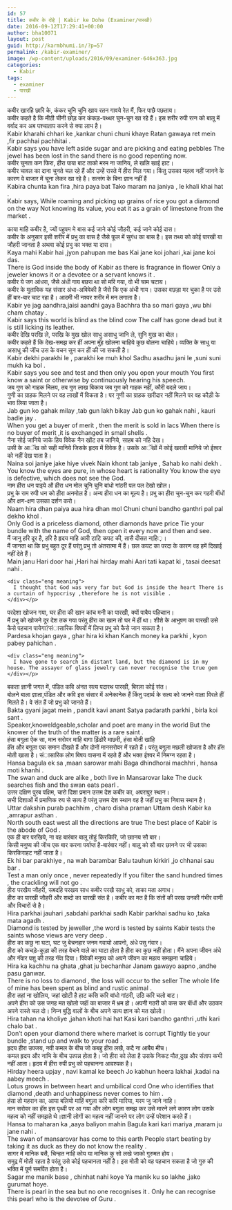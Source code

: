 ```yaml
---
id: 57
title: कबीर के दोहे | Kabir ke Dohe (Examiner/पारखी)
date: 2016-09-12T17:29:41+00:00
author: bha10071
layout: post
guid: http://karmbhumi.in/?p=57
permalink: /kabir-examiner/
image: /wp-content/uploads/2016/09/examiner-646x363.jpg
categories:
  - Kabir
tags:
  - examiner
  - पारखी
---
```

<div class="doha notranslate">
  <div class="hindi original">
    कबीर खारहि छारि के, कंकर चुनि चुनि खाय रतन गावये रेत मैं, फिर पाछै पछताय।
  </div>
  
  <div class="hindi">
    कबीर कहते है कि मीठी चीनी छोड़ कर कंकड़-पथ्थर चुन-चुन खा रहे हैं। इस शरीर रुपी रत्न को बालू में वर्वाद कर अब पश्चाताप करने से क्या लाभ है।
  </div>
  
  <div class="eng original">
    Kabir kharahi chhari ke ,kankar chuni chuni khaye Ratan gawaya ret mein ,fir pachhai pachhitai .
  </div>
  
  <div class="eng meaning">
    Kabir says you have left aside sugar and are picking and eating pebbles The jewel has been lost in the sand there is no good repenting now.
  </div>
</div>

<div class="doha notranslate">
  <div class="hindi original">
    कबीर चुनता कन फिरा, हीरा पाया बाट ताको मरम ना जानिय, ले खलि खाई हाट।
  </div>
  
  <div class="hindi">
    कबीर चावल का दाना चुनते चल रहे हैं और उन्हें रास्ते में हीरा मिल गया। किंतु उसका महत्व नहीं जानने के कारण वे बाजार में चूना लेकर खा रहे है। सत्संग के बिना ज्ञान नहीं हैं
  </div>
  
  <div class="eng original">
    Kabira chunta kan fira ,hira paya bat Tako maram na janiya , le khali khai hat .
  </div>
  
  <div class="eng meaning">
    Kabir says, While roaming and picking up grains of rice you got a diamond on the way Not knowing its value, you eat it as a grain of limestone from the market .</p>
  </div>
</div>

<div class="doha notranslate">
  <div class="hindi original">
    काया माहि कबीर है, ज्यों पहुपम मे बास कई जाने कोई जौहरी, कई जाने कोई दास।
  </div>
  
  <div class="hindi">
    कबीर के अनुसार इसी शरीर में प्रभु का वास है जैसे फूल में सुगंध का बास है। इस तथ्य को कोई पारखी या जौहरी जानता है अथवा कोई प्रभु का भक्त या दास।
  </div>
  
  <div class="eng original">
    Kaya mahi Kabir hai ,jyon pahupan me bas Kai jane koi johari ,kai jane koi das.
  </div>
  
  <div class="eng meaning">
    There is God inside the body of Kabir as there is fragrance in flower Only a jeweler knows it or a devotee or a servant knows it .
  </div>
</div>

<div class="doha notranslate">
  <div class="hindi original">
    कबीर ये जग आंधरा, जैसे अंधी गाय बछरा था सो मरि गया, वो भी चाम चटाय।
  </div>
  
  <div class="hindi">
    कबीर के मुताविक यह संसार अंधा-अविवेकी है जैसे कि एक अंधी गाय। उसका वछड़ा मर चुका है पर उसे हीं बार-बार चाट रहा है। आदमी भी नश्वर शरीर में मन लगाता है।
  </div>
  
  <div class="eng original">
    Kabir ye jag aandhra,jaisi aandhi gaya Bachhra tha so mari gaya ,wu bhi cham chatay .
  </div>
  
  <div class="eng meaning">
    Kabir says this world is blind as the blind cow The calf has gone dead but it is still licking its leather.
  </div>
</div>

<div class="doha notranslate">
  <div class="hindi original">
    कबीर देखि परखि ले, परखि के मुख खोल साधु असाधु जानि ले, सुनि मुख का बोल।
  </div>
  
  <div class="hindi">
    कबीर कहते हैं कि देख-समझ कर हीं अपना मुॅंह खोलना चाहिये कुछ बोलना चाहिये। व्यक्ति के साधु या असाधु की जाॅंच उस के वचन सुन कर हीं की जा सकती है।
  </div>
  
  <div class="eng original">
    Kabir dekhi parakhi le , parakhi ke muh khol Sadhu asadhu jani le ,suni suni mukh ka bol .
  </div>
  
  <div class="eng meaning">
    Kabir says you see and test and then only you open your mouth You first know a saint or otherwise by continuously hearing his speech.
  </div>
</div>

<div class="doha notranslate">
  <div class="hindi original">
    जब गुण को गाहक मिलय, तब गुण लाख बिकाय जब गुण को गाहक नहीं, कौरी बदले जाय।
  </div>
  
  <div class="hindi">
    गुणी का ग्राहक मिलने पर वह लाखों में विकता है। पर गुणी का ग्राहक खरीदार नहीं मिलने पर वह कौड़ी के भाव लिया जाता है।
  </div>
  
  <div class="eng original">
    Jab gun ko gahak milay ,tab gun lakh bikay Jab gun ko gahak nahi , kauri badle jay .
  </div>
  
  <div class="eng meaning">
    When you get a buyer of merit , then the merit is sold in lacs When there is no buyer of merit ,it is exchanged in small shells .
  </div>
</div>

<div class="doha notranslate">
  <div class="hindi original">
    नैना सोई जानिये जाके हिय विवेक नैन खोंट तब जानिये, साहब को नहि देख।
  </div>
  
  <div class="hindi">
    उसी के आॅंख को सही मानिये जिसके हृदय में विवेक है। उसके आॅंखों में कोई खरावी मानिये जो ईश्वर को नहीं देख पाता है।
  </div>
  
  <div class="eng original">
    Naina soi janiye jake hiye vivek Nain khont tab janiye , Sahab ko nahi dekh .
  </div>
  
  <div class="eng meaning">
    You know the eyes are pure, in whose heart is rationality You know the eye is defective, which does not see the God.
  </div>
</div>

<div class="doha notranslate">
  <div class="hindi original">
    नाम हीरा धन पाइये औ हीरा धन मोल चुनि चुनि बांधो गांठरी पल पल देखो खोल।
  </div>
  
  <div class="hindi">
    प्रभु के राम रुपी धन को हीरा अनमोल है। अन्य हीरा धन का मूल्य है। प्रभु का हीरा चुन-चुन कर गठरी बाॅंधों और क्षण-क्षण उसका दर्शन करो।
  </div>
  
  <div class="eng original">
    Naam hira dhan paiya aua hira dhan mol Chuni chuni bandho ganthri pal pal dekho khol .
  </div>
  
  <div class="eng meaning">
    Only God is a priceless diamond, other diamonds have price Tie your bundle with the name of God, then open it every now and then and see.
  </div>
</div>

<div class="doha notranslate">
  <div class="hindi original">
    मैं जानु हरि दूर है, हरि है हृदय माहि आरी टाटि कपट की, तासै दीसत नाहि़़़।
  </div>
  
  <div class="hindi">
    मैं जानता था कि प्रभु बहुत दूर हैं परंतु प्रभु तो अंतरात्मा में हैं। छल कपट का परदा के कारण वह हमें दिखाई नहीं देते हैं।
  </div>
  
  <div class="eng original">
    Main janu Hari door hai ,Hari hai hirday mahi Aari tati kapat ki , tasai deesat nahi .</p> 
    
    <div class="eng meaning">
      I thought that God was very far but God is inside the heart There is a curtain of hypocrisy ,therefore he is not visible .
    </div></p>
  </div>
</div>

<div class="doha notranslate">
  <div class="hindi original">
    परदेशा खोजन गया, घर हीरा की खान कांच मनी का पारखी, क्यों पाबैय पहिचाान।
  </div>
  
  <div class="hindi">
    मैं प्रभु को खोजने दूर देश तक गया परंतु हीरा का खान तो घर में हीं था। शीशे के आभुषण का पारखी उसे कैसे पहचान पायेगा?संासारिक विषयों में लिप्त प्रभु को कैसे जान सकता है।
  </div>
  
  <div class="eng original">
    Pardesa khojan gaya , ghar hira ki khan Kanch money ka parkhi , kyon pabey pahichan .</p> 
    
    <div class="eng meaning">
      I have gone to search in distant land, but the diamond is in my house. The assayer of glass jewelry can never recognise the true gem
    </div></p>
  </div>
</div>

<div class="doha notranslate">
  <div class="hindi original">
    बकता ज्ञानी जगत में, पंडित कवि अंनत सत्य पदारथ पारखी, बिरला कोई संत।
  </div>
  
  <div class="hindi">
    बोलने बाला ज्ञाता,पंडित और कवि इस संसार में अनेकानेक हैं किंतु पदार्थ के सत्य को जानने वाला विरले हीं मिलते है। वे संत हैं जो प्रभु को जानते हैं।
  </div>
  
  <div class="eng original">
    Bakta gyani jagat mein , pandit kavi anant Satya padarath parkhi , birla koi sant .
  </div>
  
  <div class="eng meaning">
    Speaker,knoweldgeable,scholar and poet are many in the world But the knower of the truth of the matter is a rare saint .
  </div>
</div>

<div class="doha notranslate">
  <div class="hindi original">
    हंसा बगुला ऐक सा, मान सरोवर माहि बागा ढ़िंढोरै माछरी, हंसा मोती खांहि
  </div>
  
  <div class="hindi">
    हॅंस और बगुला एक समान दीखते हैं और दोनों मानसरोवर में रहते हैं। परंतु बगुला मछली खोजता है और हॅंस मोती खाता है। संासारिक लोग बिषय वासना में रहते हैं और भक्त ईश्वर में निमग्न रहता है।
  </div>
  
  <div class="eng original">
    Hansa bagula ek sa ,maan sarowar mahi Baga dhindhorai machhri , hansa moti khanhi .
  </div>
  
  <div class="eng meaning">
    The swan and duck are alike , both live in Mansarovar lake The duck searches fish and the swan eats pearl .
  </div>
</div>

<div class="doha notranslate">
  <div class="hindi original">
    उत्तर दक्षिण पुरब पक्षिम, चारो दिशा प्रमान उत्तम देश कबीर का, अपरापुर स्थान।
  </div>
  
  <div class="hindi">
    सभी दिशाओं में प्रमाणिक रुप से सत्य है परंतु उत्तम देश स्थान वह है जहाॅं प्रभु का निवास स्थान है।
  </div>
  
  <div class="eng original">
    Uttar dakshin purab pachhim , charo disha praman Uttam desh Kabir ka ,amrapur asthan .
  </div>
  
  <div class="eng meaning">
    North south east west all the directions are true The best place of Kabir is the abode of God .
  </div>
</div>

<div class="doha notranslate">
  <div class="hindi original">
    एक ही बार परखिये, ना वह बारंबार बालू तोहुं किरकिरि, जो छाानय सौ बार।
  </div>
  
  <div class="hindi">
    किसी मनुष्य की जाॅच एक बार करना पर्याप्त है-बारंबार नहीं। बालु को सौ बार छानने पर भी उसका किरकिराहट नहीं जाता है।
  </div>
  
  <div class="eng original">
    Ek hi bar parakhiye , na wah barambar Balu tauhun kirkiri ,jo chhanai sau bar .
  </div>
  
  <div class="eng meaning">
    Test a man only once , never repeatedly If you filter the sand hundred times , the crackling will not go .
  </div>
</div>

<div class="doha notranslate">
  <div class="hindi original">
    हीरा परखैय जौहरी, सबदहि परखय साध कबीर परखै साधु को, ताका मता अगाध।
  </div>
  
  <div class="hindi">
    हीरा का पारखी जौहरी और शब्दो का पारखी संत है। कबीर का मत है कि संतों की परख उनकी गंभीर वाणी और विचारों से है।
  </div>
  
  <div class="eng original">
    Hira parkhai jauhari ,sabdahi parkhai sadh Kabir parkhai sadhu ko ,taka mata agadh .
  </div>
  
  <div class="eng meaning">
    Diamond is tested by jeweller ,the word is tested by saints Kabir tests the saints whose views are very deep .
  </div>
</div>

<div class="doha notranslate">
  <div class="hindi original">
    हीरा का कछु ना घटा, घट जु बेचनहार जनम गवायो आपनो, अंधे पसु गंवार।
  </div>
  
  <div class="hindi">
    हीरा को कचड़े-कुड़ा की तरह वेचने वाले का घाटा होता है हीरा का कुछ नहीं होता। मैंने अपना जीवन अंधे और गॅंवार पशु की तरह गॅंवा दिया। विवेकी मनुष्य को अपने जीवन का महत्व समझना चाहिये।
  </div>
  
  <div class="eng original">
    Hira ka kachhu na ghata ,ghat ju bechanhar Janam gawayo aapno ,andhe pasu ganwar.
  </div>
  
  <div class="eng meaning">
    There is no loss to diamond , the loss will occur to the seller The whole life of mine has been spent as blind and rustic animal .
  </div>
</div>

<div class="doha notranslate">
  <div class="hindi original">
    हीरा तहां ना खोलिय, जहां खोटी है हाट कसि करि बांधो गांठरी, उठि करि चलो बाट।
  </div>
  
  <div class="hindi">
    अपने हीरा को उस जगह मत खोलो जहाॅं का बाजार में भ्रम हो। अपनी गठरी को कस कर बाॅंधों और उठकर अपने रास्ते चल दो। निम्न बुद्धि वालों के बीच अपने सत्य ज्ञान को मत खोलो।
  </div>
  
  <div class="eng original">
    Hira tahan na kholiye ,jahan khoti hai hat Kasi kari bandho ganthri ,uthi kari chalo bat .
  </div>
  
  <div class="eng meaning">
    Don&#8217;t open your diamond there where market is corrupt Tightly tie your bundle ,stand up and walk to your road .
  </div>
</div>

<div class="doha notranslate">
  <div class="hindi original">
    हृदय हीरा उपजय, नवी कमल के बीच जो कबहु हीरा लखै, कदै ना आबैय मीच।
  </div>
  
  <div class="hindi">
    कमल हृदय और नाभि के बीच उत्पन्न होता है। जो हीरा को लेता है उसके निकट मौत,दुख और संताप कभी नहीं आता। हृदय में हीरा रुपी प्रभु को पहचानना आवश्यक है।
  </div>
  
  <div class="eng original">
    Hirday heera upjay , navi kamal ke beech Jo kabhun heera lakhai ,kadai na aabey meech .
  </div>
  
  <div class="eng meaning">
    Lotus grows in between heart and umbilical cord One who identifies that diamond ,death and unhappiness never comes to him .
  </div>
</div>

<div class="doha notranslate">
  <div class="hindi original">
    हंसा तो महरान का, आया बलियो माहिं बगुला करि करि मारिया, मरम जु जाने नाहि।
  </div>
  
  <div class="hindi">
    मान सरोवर का हॅंस इस पृथ्वी पर आ गया और लोग बगुला समझ कर उसे मारने लगे कारण लोग उसके महत्व को नहीं समझते थे।ज्ञानी लोगों का महत्व नहीं जानने पर लोग उन्हें परेशान करते हैं।
  </div>
  
  <div class="eng original">
    Hansa to maharan ka ,aaya baliyon mahin Bagula kari kari mariya ,maram ju jane nahi .
  </div>
  
  <div class="eng meaning">
    The swan of mansarovar has come to this earth People start beating by taking it as duck as they do not know the reality .
  </div>
</div>

<div class="doha notranslate">
  <div class="hindi original">
    सागर मे मानिक बसै, चिन्हत नाहि कोय या मानिक कु सो लखे जाको गुरुमत होय।
  </div>
  
  <div class="hindi">
    समुद्र में मोती रहता है परंतु उसे कोई पहचानता नहीं है। इस मोती को वह पहचान सकता है जो गुरु की भक्ति में पूर्ण समर्पित होता है।
  </div>
  
  <div class="eng original">
    Sagar me manik base , chinhat nahi koye Ya manik ku so lakhe ,jako gurumat hoye.
  </div>
  
  <div class="eng meaning">
    There is pearl in the sea but no one recognises it . Only he can recognise this pearl who is the devotee of Guru .
  </div>
</div>
